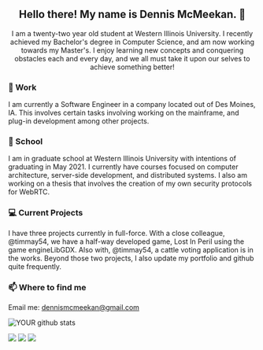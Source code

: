 <h2 align="center">Hello there! My name is Dennis McMeekan. 👋</h2>
<p align="center">I am a twenty-two year old student at Western Illinois University.
  I recently achieved my Bachelor's degree in Computer Science, and am now working 
  towards my Master's. I enjoy learning new concepts and conquering obstacles each and 
  every day, and we all must take it upon our selves to achieve something better!
</p>
<!--
**dmcmeekan9/dmcmeekan9** is a ✨ _special_ ✨ repository because its `README.md` (this file) appears on your GitHub profile.
--!>

### 💼 Work
I am currently a Software Engineer in a company located out of Des Moines, IA.
This involves certain tasks involving working on the mainframe,
and plug-in development among other projects. 

### 🔭 School
I am in graduate school at Western Illinois University with intentions
of graduating in May 2021. I currently have courses focused on computer architecture,
server-side development, and distributed systems. I also am working on a thesis
that involves the creation of my own security protocols for WebRTC. <br>
### 💻 Current Projects
I have three projects currently in full-force.
With a close colleague, @timmay54, we have a half-way developed game, 
Lost In Peril using the game engineLibGDX.
Also with, @timmay54, a cattle voting application is in the works.
Beyond those two projects, I also update my portfolio and github quite frequently.
### 📫 Where to find me
Email me: dennismcmeekan@gmail.com

<!--img src="https://github.com/pr2tik1/pr2tik1/blob/master/IMAGE-NAME" -->

![YOUR github stats](https://github-readme-stats.vercel.app/api?username=dmcmeekan9&show_icons=true&theme=buefy)

[<img src="https://img.shields.io/badge/twitter-%231DA1F2.svg?&style=for-the-badge&logo=twitter&logoColor=white" />](https://twitter.com/dmcmeekan9) [<img src="https://img.shields.io/badge/linkedin-%230077B5.svg?&style=for-the-badge&logo=linkedin&logoColor=white" />](https://www.linkedin.com/in/dmcmeekan/) [<img src = "https://img.shields.io/badge/instagram-%23E4405F.svg?&style=for-the-badge&logo=instagram&logoColor=white">](https://www.instagram.com/dmcmeekan9/) 
